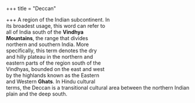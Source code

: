 +++
title = "Deccan"

+++
A region of the Indian subcontinent. In  
its broadest usage, this word can refer to  
all of India south of the **Vindhya**  
**Mountains**, the range that divides  
northern and southern India. More  
specifically, this term denotes the dry  
and hilly plateau in the northern and  
eastern parts of the region south of the  
Vindhyas, bounded on the east and west  
by the highlands known as the Eastern  
and Western **Ghats**. In Hindu cultural  
terms, the Deccan is a transitional cultural area between the northern Indian  
plain and the deep south.